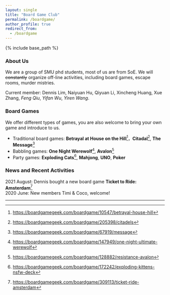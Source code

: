```yaml
---
layout: single
title: "Board Game Club"
permalink: /boardgame/
author_profile: true
redirect_from:
  - /boardgame
---
```


{% include base_path %}

### About Us

We are a group of SMU phd students, most of us are from SoE. We will ~~constantly~~ organize off-line 
activities, including board games, escape rooms, murder mistries.   

Current member: Dennis Lim, Naiyuan Hu, Qiyuan Li, Xincheng Huang, Xue Zhang, *Feng Qiu*, *Yifan Wu*, *Yiren Wang*.


### Board Games

We offer different types of games, you are also welcome to bring your own game and introduce to us. 

* Traditional board games: **Betrayal at House on the Hill**[^1]，**Citadal**[^2], **The Message**[^3] 
* Babbling games: **One Night Werewolf**[^4], **Avalon**[^5]
* Party games: **Exploding Cats**[^6], **Mahjong**, **UNO**, **Poker**

### News and Recent Activities

2021 August: Dennis bought a new board game **Ticket to Ride: Amsterdam**[^7]  
2020 June: New members Timi & Coco, welcome!

-----------
[^1]: <https://boardgamegeek.com/boardgame/10547/betrayal-house-hill>  
[^2]: <https://boardgamegeek.com/boardgame/205398/citadels>  
[^3]: <https://boardgamegeek.com/boardgame/67919/message>  
[^4]: <https://boardgamegeek.com/boardgame/147949/one-night-ultimate-werewolf>  
[^5]: <https://boardgamegeek.com/boardgame/128882/resistance-avalon>  
[^6]: <https://boardgamegeek.com/boardgame/172242/exploding-kittens-nsfw-deck>  
[^7]: <https://boardgamegeek.com/boardgame/309113/ticket-ride-amsterdam>
